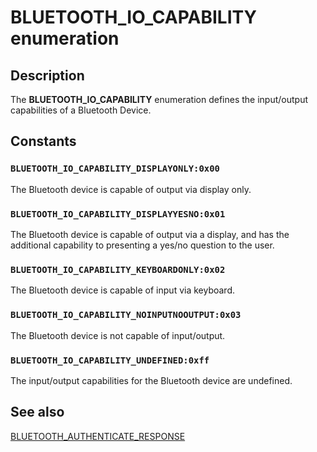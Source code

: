 # BLUETOOTH_IO_CAPABILITY enumeration

## Description

The **BLUETOOTH_IO_CAPABILITY** enumeration defines the input/output capabilities of a Bluetooth Device.

## Constants

### `BLUETOOTH_IO_CAPABILITY_DISPLAYONLY:0x00`

The Bluetooth device is capable of output via display only.

### `BLUETOOTH_IO_CAPABILITY_DISPLAYYESNO:0x01`

The Bluetooth device is capable of output via a display, and has the additional capability to presenting a yes/no question to the user.

### `BLUETOOTH_IO_CAPABILITY_KEYBOARDONLY:0x02`

The Bluetooth device is capable of input via keyboard.

### `BLUETOOTH_IO_CAPABILITY_NOINPUTNOOUTPUT:0x03`

The Bluetooth device is not capable of input/output.

### `BLUETOOTH_IO_CAPABILITY_UNDEFINED:0xff`

The input/output capabilities for the Bluetooth device are undefined.

## See also

[BLUETOOTH_AUTHENTICATE_RESPONSE](https://learn.microsoft.com/windows/win32/api/bluetoothapis/ns-bluetoothapis-bluetooth_authenticate_response)